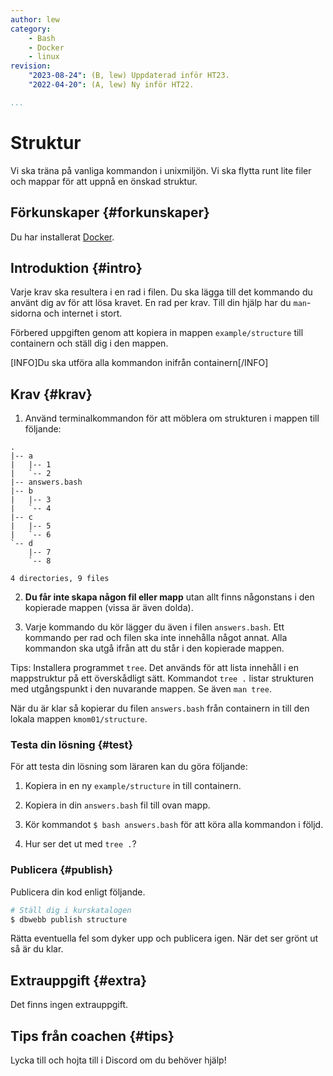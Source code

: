 ```yaml
---
author: lew
category:
    - Bash
    - Docker
    - linux
revision:
    "2023-08-24": (B, lew) Uppdaterad inför HT23.
    "2022-04-20": (A, lew) Ny inför HT22.

...
```

Struktur
==================================

Vi ska träna på vanliga kommandon i unixmiljön. Vi ska flytta runt lite filer och mappar för att uppnå en önskad struktur.

<!--more-->



Förkunskaper {#forkunskaper}
-----------------------

Du har installerat [Docker](kunskap/installera-virtualiseringsmiljon-docker).



Introduktion {#intro}
-----------------------

Varje krav ska resultera i en rad i filen. Du ska lägga till det kommando du använt dig av för att lösa kravet. En rad per krav. Till din hjälp har du `man`-sidorna och internet i stort.

Förbered uppgiften genom att kopiera in mappen `example/structure` till containern och ställ dig i den mappen.

[INFO]Du ska utföra alla kommandon inifrån containern[/INFO]


Krav {#krav}
-----------------------

1. Använd terminalkommandon för att möblera om strukturen i mappen till följande:

```console
.
|-- a
|   |-- 1
|   `-- 2
|-- answers.bash
|-- b
|   |-- 3
|   `-- 4
|-- c
|   |-- 5
|   `-- 6
`-- d
    |-- 7
    `-- 8

4 directories, 9 files
```

2. **Du får inte skapa någon fil eller mapp** utan allt finns någonstans i den kopierade mappen (vissa är även dolda).

3. Varje kommando du kör lägger du även i filen `answers.bash`. Ett kommando per rad och filen ska inte innehålla något annat. Alla kommandon ska utgå ifrån att du står i den kopierade mappen.

Tips: Installera programmet `tree`. Det används för att lista innehåll i en mappstruktur på ett överskådligt sätt. Kommandot `tree .` listar strukturen med utgångspunkt i den nuvarande mappen. Se även `man tree`.

När du är klar så kopierar du filen `answers.bash` från containern in till den lokala mappen `kmom01/structure`.



### Testa din lösning {#test}

För att testa din lösning som läraren kan du göra följande:

1. Kopiera in en ny `example/structure` in till containern.

1. Kopiera in din `answers.bash` fil till ovan mapp.

1. Kör kommandot `$ bash answers.bash` för att köra alla kommandon i följd.

1. Hur ser det ut med `tree .`?



### Publicera {#publish}

Publicera din kod enligt följande.

```bash
# Ställ dig i kurskatalogen
$ dbwebb publish structure
```

Rätta eventuella fel som dyker upp och publicera igen. När det ser grönt ut så är du klar.



Extrauppgift {#extra}
-----------------------

Det finns ingen extrauppgift.



Tips från coachen {#tips}
-----------------------

Lycka till och hojta till i Discord om du behöver hjälp!
